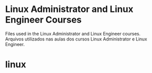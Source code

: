 # Linux Administrator and Linux Engineer Courses

Files used in the Linux Administrator and Linux Engineer courses.<br>
Arquivos utilizados nas aulas dos cursos Linux Administrator e Linux Engineer.
# linux
